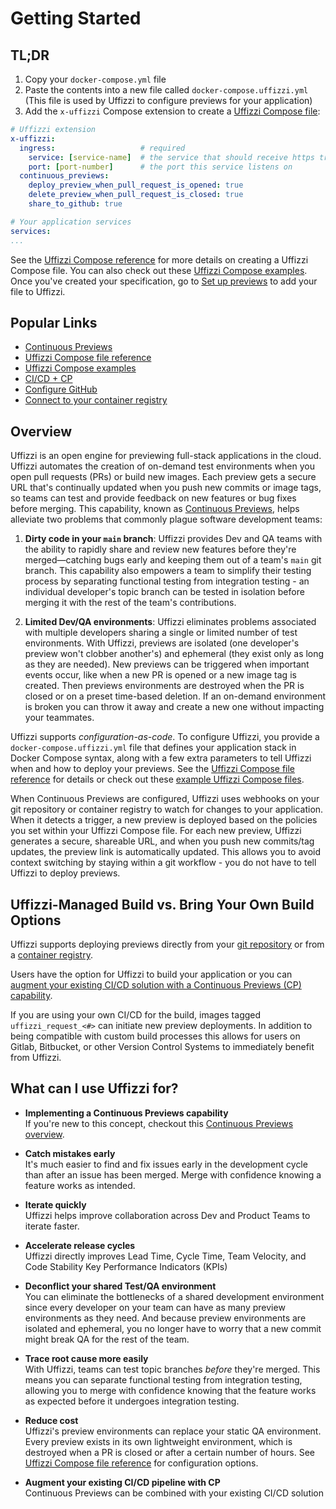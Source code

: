 # Getting Started

## TL;DR  
1. Copy your `docker-compose.yml` file
2. Paste the contents into a new file called `docker-compose.uffizzi.yml`  
(This file is used by Uffizzi to configure previews for your application)   
3. Add the `x-uffizzi` Compose extension to create a [Uffizzi Compose file](references/compose-spec.md):   
``` yaml title="docker-compose.uffizzi.yml"
# Uffizzi extension
x-uffizzi:
  ingress:                   # required
    service: [service-name]  # the service that should receive https traffic
    port: [port-number]      # the port this service listens on
  continuous_previews:
    deploy_preview_when_pull_request_is_opened: true
    delete_preview_when_pull_request_is_closed: true
    share_to_github: true

# Your application services
services:  
...
```

See the [Uffizzi Compose reference](references/compose-spec.md) for more details on creating a Uffizzi Compose file. You can also check out these [Uffizzi Compose examples](references/example-compose.md). Once you've created your specification, go to [Set up previews](set-up-previews.md) to add your file to Uffizzi.  

## Popular Links

* [Continuous Previews](continuous-previews.md)
* [Uffizzi Compose file reference](references/compose-spec.md)
* [Uffizzi Compose examples](references/example-compose.md)
* [CI/CD + CP](engineeringblog/ci-cd-registry.md)
* [Configure GitHub](guides/git-integrations.md)
* [Connect to your container registry](guides/container-registry-integrations.md)



## Overview  
Uffizzi is an open engine for previewing full-stack applications in the cloud. Uffizzi automates the creation of on-demand test environments when you open pull requests (PRs) or build new images. Each preview gets a secure URL that's continually updated when you push new commits or image tags, so teams can test and provide feedback on new features or bug fixes before merging. This capability, known as [Continuous Previews](continuous-previews.md), helps alleviate two problems that commonly plague software development teams:  

1. **Dirty code in your `main` branch**: Uffizzi provides Dev and QA teams with the ability to rapidly share and review new features before they're merged—catching bugs early and keeping them out of a team's `main` git branch. This capability also empowers a team to simplify their testing process by separating functional testing from integration testing - an individual developer's topic branch can be tested in isolation before merging it with the rest of the team's contributions.

2. **Limited Dev/QA environments**: Uffizzi eliminates problems associated with multiple developers sharing a single or limited number of test environments. With Uffizzi, previews are isolated (one developer's preview won't clobber another's) and ephemeral (they exist only as long as they are needed). New previews can be triggered when important events occur, like when a new PR is opened or a new image tag is created. Then previews environments are destroyed when the PR is closed or on a preset time-based deletion.  If an on-demand environment is broken you can throw it away and create a new one without impacting your teammates.

Uffizzi supports *configuration-as-code*. To configure Uffizzi, you provide a `docker-compose.uffizzi.yml` file that defines your application stack in Docker Compose syntax, along with a few extra parameters to tell Uffizzi when and how to deploy your previews. See the [Uffizzi Compose file reference](./references/compose-spec.md) for details or check out these [example Uffizzi Compose files](./references/example-compose.md).

When Continuous Previews are configured, Uffizzi uses webhooks on your git repository or container registry to watch for changes to your application. When it detects a trigger, a new preview is deployed based on the policies you set within your Uffizzi Compose file. For each new preview, Uffizzi generates a secure, shareable URL, and when you push new commits/tag updates, the preview link is automatically updated. This allows you to avoid context switching by staying within a git workflow - you do not have to tell Uffizzi to deploy previews.

## Uffizzi-Managed Build vs. Bring Your Own Build Options
Uffizzi supports deploying previews directly from your [git repository](./guides/git-integrations.md) or from a [container registry](./guides/container-registry-integrations.md).  

Users have the option for Uffizzi to build your application or you can [augment your existing CI/CD solution with a Continuous Previews (CP) capability](./engineeringblog/ci-cd-registry.md).  

If you are using your own CI/CD for the build, images tagged `uffizzi_request_<#>` can initiate new preview deployments.  In addition to being compatible with custom build processes this allows for users on Gitlab, Bitbucket, or other Version Control Systems to immediately benefit from Uffizzi.

## What can I use Uffizzi for?  

- **Implementing a Continuous Previews capability**  
If you're new to this concept, checkout this [Continuous Previews overview](continuous-previews.md).  

- **Catch mistakes early**  
It's much easier to find and fix issues early in the development cycle than after an issue has been merged. Merge with confidence knowing a feature works as intended.  

- **Iterate quickly**  
Uffizzi helps improve collaboration across Dev and Product Teams to iterate faster.  

- **Accelerate release cycles**  
Uffizzi directly improves Lead Time, Cycle Time, Team Velocity, and Code Stability Key Performance Indicators (KPIs) 

- **Deconflict your shared Test/QA environment**  
You can eliminate the bottlenecks of a shared development environment since every developer on your team can have as many preview environments as they need. And because preview environments are isolated and ephemeral, you no longer have to worry that a new commit might break QA for the rest of the team. 

- **Trace root cause more easily**  
With Uffizzi, teams can test topic branches *before* they're merged. This means you can separate functional testing from integration testing, allowing you to merge with confidence knowing that the feature works as expected before it undergoes integration testing.  

- **Reduce cost**  
Uffizzi's preview environments can replace your static QA environment. Every preview exists in its own lightweight environment, which is destroyed when a PR is closed or after a certain number of hours. See [Uffizzi Compose file reference](./references/compose-spec.md) for configuration options.

- **Augment your existing CI/CD pipeline with CP**  
Continuous Previews can be combined with your existing CI/CD solution 


